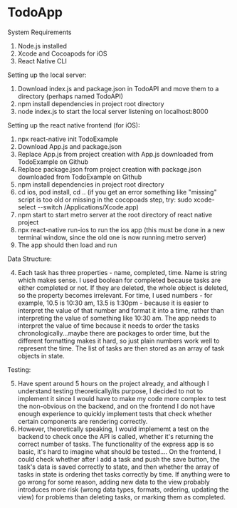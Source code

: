 # TodoApp

System Requirements
1. Node.js installed 
2. Xcode and Cocoapods for iOS
3. React Native CLI

Setting up the local server:
1. Download index.js and package.json in TodoAPI and move them to a directory (perhaps named TodoAPI)
2. npm install dependencies in project root directory
3. node index.js to start the local server listening on localhost:8000

Setting up the react native frontend (for iOS):
1. npx react-native init TodoExample
2. Download App.js and package.json
3. Replace App.js from project creation with App.js downloaded from TodoExample on Github
4. Replace package.json from project creation with package.json downloaded from TodoExample on Github
5. npm install dependencies in project root directory
6. cd ios, pod install, cd ..   (if you get an error something like "missing" script is too old or missing in the cocopoads step, try: sudo xcode-select --switch /Applications/Xcode.app)
7. npm start to start metro server at the root directory of react native project
8. npx react-native run-ios to run the ios app (this must be done in a new terminal window, since the old one is now running metro server)
9. The app should then load and run


Data Structure:

4. Each task has three properties - name, completed, time. Name is string which makes sense. I used boolean for completed because tasks are either completed or not. If they are deleted, the whole object is deleted, so the property becomes irrelevant. For time, I used numbers - for example, 10.5 is 10:30 am, 13.5 is 1:30pm - because it is easier to interpret the value of that number and format it into a time, rather than interpreting the value of something like 10:30 am. The app needs to interpret the value of time because it needs to order the tasks chronologically...maybe there are packages to order time, but the different formatting makes it hard, so just plain numbers work well to represent the time. The list of tasks are then stored as an array of task objects in state. 

Testing:

5. Have spent around 5 hours on the project already, and although I understand testing theoretically/its purpose, I decided to not to implement it since I would have to make my code more complex to test the non-obvious on the backend, and on the frontend I do not have enough experience to quickly implement tests that check whether certain components are rendering correctly.
6. However, theoretically speaking, I would implememt a test on the backend to check once the API is called, whether it's returning the correct number of tasks. The functionality of the express app is so basic, it's hard to imagine what should be tested.... On the frontend, I could check whether after I add a task and push the save button, the task's data is saved correctly to state, and then whether the array of tasks in state is ordering thet tasks correctly by time. If anything were to go wrong for some reason, adding new data to the view probably introduces more risk (wrong data types, formats, ordering, updating the view) for problems than deleting tasks, or marking them as completed.

